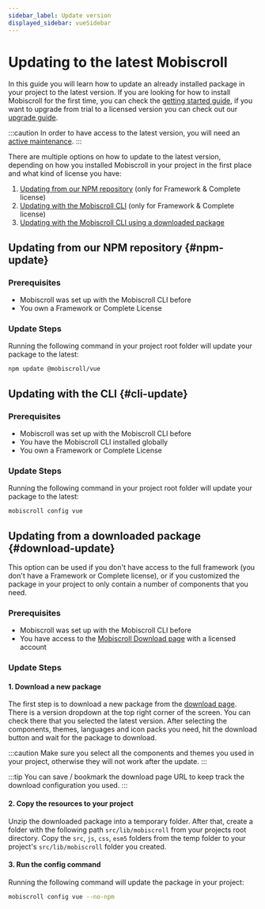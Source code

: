 ```yaml
---
sidebar_label: Update version
displayed_sidebar: vueSidebar
---
```


# Updating to the latest Mobiscroll

In this guide you will learn how to update an already installed package in your project to the latest version. If you are looking for how to install Mobiscroll for the first time, you can check the [getting started guide](../getting-started/installation.md), if you want to upgrade from trial to a licensed version you can check out our [upgrade guide](./upgrade-from-trial.md).

:::caution
In order to have access to the latest version, you will need an [active maintenance](http://help.mobiscroll.com/en/articles/666557-maintenance-explained).
:::

There are multiple options on how to update to the latest version, depending on how you installed Mobiscroll in your project in the first place and what kind of license you have:

1. [Updating from our NPM repository](#npm-update) (only for Framework & Complete license)
2. [Updating with the Mobiscroll CLI](#cli-update) (only for Framework & Complete license)
3. [Updating with the Mobiscroll CLI using a downloaded package](#download-update)

## Updating from our NPM repository {#npm-update}

### Prerequisites

* Mobiscroll was set up with the Mobiscroll CLI before
* You own a Framework or Complete License

### Update Steps

Running the following command in your project root folder will update your package to the latest:

```bash
npm update @mobiscroll/vue
```

## Updating with the CLI {#cli-update}

### Prerequisites

* Mobiscroll was set up with the Mobiscroll CLI before
* You have the Mobiscroll CLI installed globally
* You own a Framework or Complete License

### Update Steps

Running the following command in your project root folder will update your package to the latest:

```bash
mobiscroll config vue
```

## Updating from a downloaded package {#download-update}

This option can be used if you don't have access to the full framework (you don't have a Framework or Complete license), or if you customized the package in your project to only contain a number of components that you need.

### Prerequisites

* Mobiscroll was set up with the Mobiscroll CLI before
* You have access to the [Mobiscroll Download page](https://download.mobiscroll.com) with a licensed account

### Update Steps

#### 1. Download a new package

The first step is to download a new package from the [download page](https://download.mobiscroll.com). There is a version dropdown at the top right corner of the screen. You can check there that you selected the latest version. After selecting the components, themes, languages and icon packs you need, hit the download button and wait for the package to download.

:::caution
Make sure you select all the components and themes you used in your project, otherwise they will not work after the update.
:::

:::tip
You can save / bookmark the download page URL to keep track the download configuration you used.
:::

#### 2. Copy the resources to your project

Unzip the downloaded package into a temporary folder.
After that, create a folder with the following path `src/lib/mobiscroll` from your projects root directory.
Copy the `src`, `js`, `css`, `esm5` folders from the temp folder to your project's `src/lib/mobiscroll` folder you created.

#### 3. Run the config command

Running the following command will update the package in your project:

```bash
mobiscroll config vue --no-npm
```
